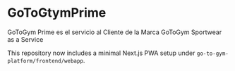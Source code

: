 # GoToGtymPrime
GoToGym Prime es el servicio al Cliente de la Marca GoToGym Sportwear as a Service

This repository now includes a minimal Next.js PWA setup under `go-to-gym-platform/frontend/webapp`.
